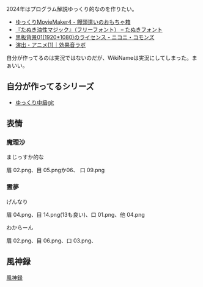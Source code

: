 2024年はプログラム解説ゆっくり的なのを作りたい。

- [ゆっくりMovieMaker4 - 饅頭遣いのおもちゃ箱](https://manjubox.net/ymm4/)
- [『たぬき油性マジック』（フリーフォント） – たぬきフォント](https://tanukifont.com/tanuki-permanent-marker/)
- [黒板背景01(1920*1080)のライセンス - ニコニ・コモンズ](https://commons.nicovideo.jp/works/agreement/nc311209)
- [演出・アニメ(1)｜効果音ラボ](https://soundeffect-lab.info/sound/anime/)

自分が作ってるのは実況ではないのだが、WikiNameは実況にしてしまった。まぁいい。

## 自分が作ってるシリーズ

- [ゆっくり中級git](%E3%82%86%E3%81%A3%E3%81%8F%E3%82%8A%E4%B8%AD%E7%B4%9Agit)

## 表情

### 魔理沙 

まじっすか的な

眉 02.png、目 05.pngか06、 口 09.png

### 霊夢

げんなり

眉 04.png、目 14.png(13も良い)、口 01.png、他 04.png

わからーん

眉 02.png、目 06.png、口 03.png、

## 風神録

[風神録](%E9%A2%A8%E7%A5%9E%E9%8C%B2)